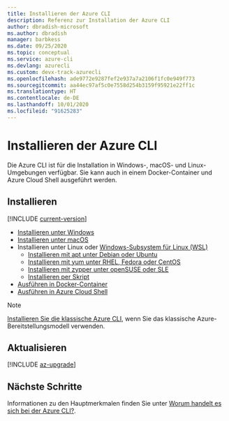```yaml
---
title: Installieren der Azure CLI
description: Referenz zur Installation der Azure CLI
author: dbradish-microsoft
ms.author: dbradish
manager: barbkess
ms.date: 09/25/2020
ms.topic: conceptual
ms.service: azure-cli
ms.devlang: azurecli
ms.custom: devx-track-azurecli
ms.openlocfilehash: ade9772e9287fef2e937a7a2106f1fc0e949f773
ms.sourcegitcommit: aa44ec97af5c0e7558d254b3159f95921e22ff1c
ms.translationtype: HT
ms.contentlocale: de-DE
ms.lasthandoff: 10/01/2020
ms.locfileid: "91625283"
---
```

# <a name="install-the-azure-cli"></a>Installieren der Azure CLI

Die Azure CLI ist für die Installation in Windows-, macOS- und Linux-Umgebungen verfügbar.  Sie kann auch in einem Docker-Container und Azure Cloud Shell ausgeführt werden.

## <a name="install"></a>Installieren

[!INCLUDE [current-version](includes/current-version.md)]

* [Installieren unter Windows](install-azure-cli-windows.md)
* [Installieren unter macOS](install-azure-cli-macos.md)
* Installieren unter Linux oder [Windows-Subsystem für Linux (WSL)](/windows/wsl/about)
  * [Installieren mit apt unter Debian oder Ubuntu](install-azure-cli-apt.md)
  * [Installieren mit yum unter RHEL, Fedora oder CentOS](install-azure-cli-yum.md)
  * [Installieren mit zypper unter openSUSE oder SLE ](install-azure-cli-zypper.md)
  * [Installieren per Skript](install-azure-cli-linux.md)
* [Ausführen in Docker-Container](run-azure-cli-docker.md)
* [Ausführen in Azure Cloud Shell](/azure/cloud-shell/quickstart)

> [!NOTE]
> [Installieren Sie die klassische Azure CLI](install-classic-cli.md), wenn Sie das klassische Azure-Bereitstellungsmodell verwenden.

## <a name="update"></a>Aktualisieren
[!INCLUDE [az-upgrade](includes/az-upgrade.md)]

## <a name="next-steps"></a>Nächste Schritte

Informationen zu den Hauptmerkmalen finden Sie unter [Worum handelt es sich bei der Azure CLI?](what-is-azure-cli.md).
